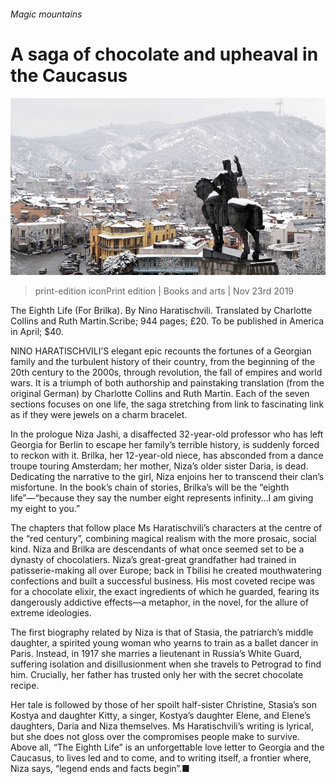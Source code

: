 ###### Magic mountains

# A saga of chocolate and upheaval in the Caucasus 

![image](images/20191123_BKP005_0.jpg) 

> print-edition iconPrint edition | Books and arts | Nov 23rd 2019 

The Eighth Life (For Brilka). By Nino Haratischvili. Translated by Charlotte Collins and Ruth Martin.Scribe; 944 pages; £20. To be published in America in April; $40. 

NINO HARATISCHVILI’S elegant epic recounts the fortunes of a Georgian family and the turbulent history of their country, from the beginning of the 20th century to the 2000s, through revolution, the fall of empires and world wars. It is a triumph of both authorship and painstaking translation (from the original German) by Charlotte Collins and Ruth Martin. Each of the seven sections focuses on one life, the saga stretching from link to fascinating link as if they were jewels on a charm bracelet. 

In the prologue Niza Jashi, a disaffected 32-year-old professor who has left Georgia for Berlin to escape her family’s terrible history, is suddenly forced to reckon with it. Brilka, her 12-year-old niece, has absconded from a dance troupe touring Amsterdam; her mother, Niza’s older sister Daria, is dead. Dedicating the narrative to the girl, Niza enjoins her to transcend their clan’s misfortune. In the book’s chain of stories, Brilka’s will be the “eighth life”—“because they say the number eight represents infinity…I am giving my eight to you.” 

The chapters that follow place Ms Haratischvili’s characters at the centre of the “red century”, combining magical realism with the more prosaic, social kind. Niza and Brilka are descendants of what once seemed set to be a dynasty of chocolatiers. Niza’s great-great grandfather had trained in patisserie-making all over Europe; back in Tbilisi he created mouthwatering confections and built a successful business. His most coveted recipe was for a chocolate elixir, the exact ingredients of which he guarded, fearing its dangerously addictive effects—a metaphor, in the novel, for the allure of extreme ideologies. 

The first biography related by Niza is that of Stasia, the patriarch’s middle daughter, a spirited young woman who yearns to train as a ballet dancer in Paris. Instead, in 1917 she marries a lieutenant in Russia’s White Guard, suffering isolation and disillusionment when she travels to Petrograd to find him. Crucially, her father has trusted only her with the secret chocolate recipe. 

Her tale is followed by those of her spoilt half-sister Christine, Stasia’s son Kostya and daughter Kitty, a singer, Kostya’s daughter Elene, and Elene’s daughters, Daria and Niza themselves. Ms Haratischvili’s writing is lyrical, but she does not gloss over the compromises people make to survive. Above all, “The Eighth Life” is an unforgettable love letter to Georgia and the Caucasus, to lives led and to come, and to writing itself, a frontier where, Niza says, “legend ends and facts begin”.■ 

